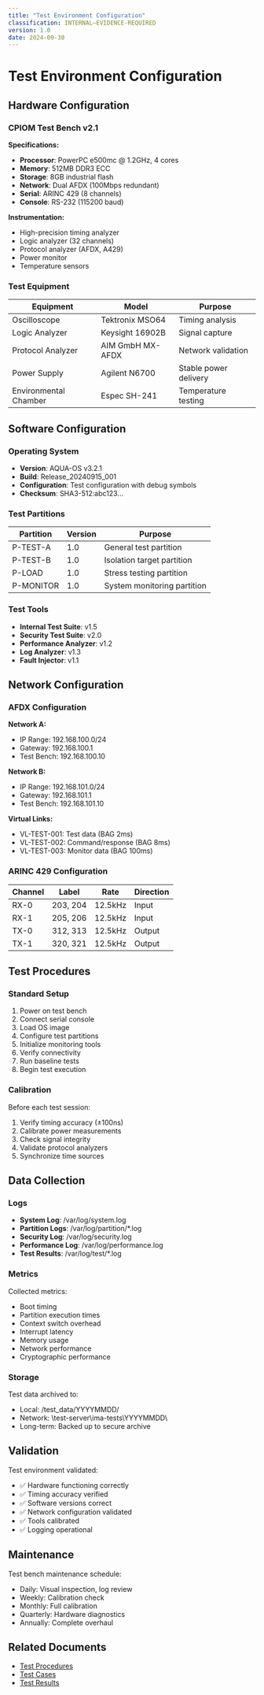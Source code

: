 ```yaml
---
title: "Test Environment Configuration"
classification: INTERNAL–EVIDENCE-REQUIRED
version: 1.0
date: 2024-09-30
---
```


# Test Environment Configuration

## Hardware Configuration

### CPIOM Test Bench v2.1

**Specifications:**
- **Processor**: PowerPC e500mc @ 1.2GHz, 4 cores
- **Memory**: 512MB DDR3 ECC
- **Storage**: 8GB industrial flash
- **Network**: Dual AFDX (100Mbps redundant)
- **Serial**: ARINC 429 (8 channels)
- **Console**: RS-232 (115200 baud)

**Instrumentation:**
- High-precision timing analyzer
- Logic analyzer (32 channels)
- Protocol analyzer (AFDX, A429)
- Power monitor
- Temperature sensors

### Test Equipment

| Equipment | Model | Purpose |
|-----------|-------|---------|
| Oscilloscope | Tektronix MSO64 | Timing analysis |
| Logic Analyzer | Keysight 16902B | Signal capture |
| Protocol Analyzer | AIM GmbH MX-AFDX | Network validation |
| Power Supply | Agilent N6700 | Stable power delivery |
| Environmental Chamber | Espec SH-241 | Temperature testing |

## Software Configuration

### Operating System
- **Version**: AQUA-OS v3.2.1
- **Build**: Release_20240915_001
- **Configuration**: Test configuration with debug symbols
- **Checksum**: SHA3-512:abc123...

### Test Partitions

| Partition | Version | Purpose |
|-----------|---------|---------|
| P-TEST-A | 1.0 | General test partition |
| P-TEST-B | 1.0 | Isolation target partition |
| P-LOAD | 1.0 | Stress testing partition |
| P-MONITOR | 1.0 | System monitoring partition |

### Test Tools

- **Internal Test Suite**: v1.5
- **Security Test Suite**: v2.0
- **Performance Analyzer**: v1.2
- **Log Analyzer**: v1.3
- **Fault Injector**: v1.1

## Network Configuration

### AFDX Configuration

**Network A:**
- IP Range: 192.168.100.0/24
- Gateway: 192.168.100.1
- Test Bench: 192.168.100.10

**Network B:**
- IP Range: 192.168.101.0/24
- Gateway: 192.168.101.1
- Test Bench: 192.168.101.10

**Virtual Links:**
- VL-TEST-001: Test data (BAG 2ms)
- VL-TEST-002: Command/response (BAG 8ms)
- VL-TEST-003: Monitor data (BAG 100ms)

### ARINC 429 Configuration

| Channel | Label | Rate | Direction |
|---------|-------|------|-----------|
| RX-0 | 203, 204 | 12.5kHz | Input |
| RX-1 | 205, 206 | 12.5kHz | Input |
| TX-0 | 312, 313 | 12.5kHz | Output |
| TX-1 | 320, 321 | 12.5kHz | Output |

## Test Procedures

### Standard Setup

1. Power on test bench
2. Connect serial console
3. Load OS image
4. Configure test partitions
5. Initialize monitoring tools
6. Verify connectivity
7. Run baseline tests
8. Begin test execution

### Calibration

Before each test session:

1. Verify timing accuracy (±100ns)
2. Calibrate power measurements
3. Check signal integrity
4. Validate protocol analyzers
5. Synchronize time sources

## Data Collection

### Logs

- **System Log**: /var/log/system.log
- **Partition Logs**: /var/log/partition/*.log
- **Security Log**: /var/log/security.log
- **Performance Log**: /var/log/performance.log
- **Test Results**: /var/log/test/*.log

### Metrics

Collected metrics:
- Boot timing
- Partition execution times
- Context switch overhead
- Interrupt latency
- Memory usage
- Network performance
- Cryptographic performance

### Storage

Test data archived to:
- Local: /test_data/YYYYMMDD/
- Network: \\test-server\ima-tests\YYYYMMDD\
- Long-term: Backed up to secure archive

## Validation

Test environment validated:
- ✅ Hardware functioning correctly
- ✅ Timing accuracy verified
- ✅ Software versions correct
- ✅ Network configuration validated
- ✅ Tools calibrated
- ✅ Logging operational

## Maintenance

Test bench maintenance schedule:
- Daily: Visual inspection, log review
- Weekly: Calibration check
- Monthly: Full calibration
- Quarterly: Hardware diagnostics
- Annually: Complete overhaul

## Related Documents

- [Test Procedures](../S1000D/publications/PUB-A42-OS-TST-00000-00.md)
- [Test Cases](./test_cases/)
- [Test Results](test_results/)
